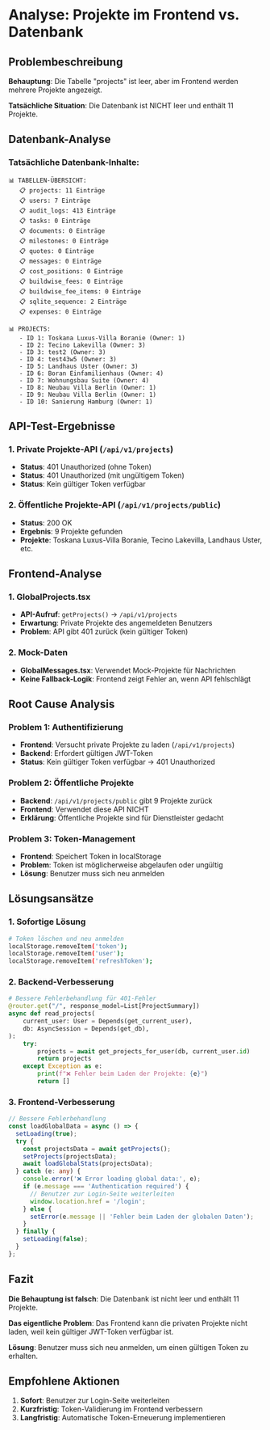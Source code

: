 # Analyse: Projekte im Frontend vs. Datenbank

## Problembeschreibung

**Behauptung**: Die Tabelle "projects" ist leer, aber im Frontend werden mehrere Projekte angezeigt.

**Tatsächliche Situation**: Die Datenbank ist NICHT leer und enthält 11 Projekte.

## Datenbank-Analyse

### Tatsächliche Datenbank-Inhalte:

```
📊 TABELLEN-ÜBERSICHT:
   📋 projects: 11 Einträge
   📋 users: 7 Einträge
   📋 audit_logs: 413 Einträge
   📋 tasks: 0 Einträge
   📋 documents: 0 Einträge
   📋 milestones: 0 Einträge
   📋 quotes: 0 Einträge
   📋 messages: 0 Einträge
   📋 cost_positions: 0 Einträge
   📋 buildwise_fees: 0 Einträge
   📋 buildwise_fee_items: 0 Einträge
   📋 sqlite_sequence: 2 Einträge
   📋 expenses: 0 Einträge

📊 PROJECTS:
   - ID 1: Toskana Luxus-Villa Boranie (Owner: 1)
   - ID 2: Tecino Lakevilla (Owner: 3)
   - ID 3: test2 (Owner: 3)
   - ID 4: test43w5 (Owner: 3)
   - ID 5: Landhaus Uster (Owner: 3)
   - ID 6: Boran Einfamilienhaus (Owner: 4)
   - ID 7: Wohnungsbau Suite (Owner: 4)
   - ID 8: Neubau Villa Berlin (Owner: 1)
   - ID 9: Neubau Villa Berlin (Owner: 1)
   - ID 10: Sanierung Hamburg (Owner: 1)
```

## API-Test-Ergebnisse

### 1. Private Projekte-API (`/api/v1/projects`)
- **Status**: 401 Unauthorized (ohne Token)
- **Status**: 401 Unauthorized (mit ungültigem Token)
- **Status**: Kein gültiger Token verfügbar

### 2. Öffentliche Projekte-API (`/api/v1/projects/public`)
- **Status**: 200 OK
- **Ergebnis**: 9 Projekte gefunden
- **Projekte**: Toskana Luxus-Villa Boranie, Tecino Lakevilla, Landhaus Uster, etc.

## Frontend-Analyse

### 1. GlobalProjects.tsx
- **API-Aufruf**: `getProjects()` → `/api/v1/projects`
- **Erwartung**: Private Projekte des angemeldeten Benutzers
- **Problem**: API gibt 401 zurück (kein gültiger Token)

### 2. Mock-Daten
- **GlobalMessages.tsx**: Verwendet Mock-Projekte für Nachrichten
- **Keine Fallback-Logik**: Frontend zeigt Fehler an, wenn API fehlschlägt

## Root Cause Analysis

### Problem 1: Authentifizierung
- **Frontend**: Versucht private Projekte zu laden (`/api/v1/projects`)
- **Backend**: Erfordert gültigen JWT-Token
- **Status**: Kein gültiger Token verfügbar → 401 Unauthorized

### Problem 2: Öffentliche Projekte
- **Backend**: `/api/v1/projects/public` gibt 9 Projekte zurück
- **Frontend**: Verwendet diese API NICHT
- **Erklärung**: Öffentliche Projekte sind für Dienstleister gedacht

### Problem 3: Token-Management
- **Frontend**: Speichert Token in localStorage
- **Problem**: Token ist möglicherweise abgelaufen oder ungültig
- **Lösung**: Benutzer muss sich neu anmelden

## Lösungsansätze

### 1. Sofortige Lösung
```bash
# Token löschen und neu anmelden
localStorage.removeItem('token');
localStorage.removeItem('user');
localStorage.removeItem('refreshToken');
```

### 2. Backend-Verbesserung
```python
# Bessere Fehlerbehandlung für 401-Fehler
@router.get("/", response_model=List[ProjectSummary])
async def read_projects(
    current_user: User = Depends(get_current_user),
    db: AsyncSession = Depends(get_db),
):
    try:
        projects = await get_projects_for_user(db, current_user.id)
        return projects
    except Exception as e:
        print(f"❌ Fehler beim Laden der Projekte: {e}")
        return []
```

### 3. Frontend-Verbesserung
```typescript
// Bessere Fehlerbehandlung
const loadGlobalData = async () => {
  setLoading(true);
  try {
    const projectsData = await getProjects();
    setProjects(projectsData);
    await loadGlobalStats(projectsData);
  } catch (e: any) {
    console.error('❌ Error loading global data:', e);
    if (e.message === 'Authentication required') {
      // Benutzer zur Login-Seite weiterleiten
      window.location.href = '/login';
    } else {
      setError(e.message || 'Fehler beim Laden der globalen Daten');
    }
  } finally {
    setLoading(false);
  }
};
```

## Fazit

**Die Behauptung ist falsch**: Die Datenbank ist nicht leer und enthält 11 Projekte.

**Das eigentliche Problem**: Das Frontend kann die privaten Projekte nicht laden, weil kein gültiger JWT-Token verfügbar ist.

**Lösung**: Benutzer muss sich neu anmelden, um einen gültigen Token zu erhalten.

## Empfohlene Aktionen

1. **Sofort**: Benutzer zur Login-Seite weiterleiten
2. **Kurzfristig**: Token-Validierung im Frontend verbessern
3. **Langfristig**: Automatische Token-Erneuerung implementieren 